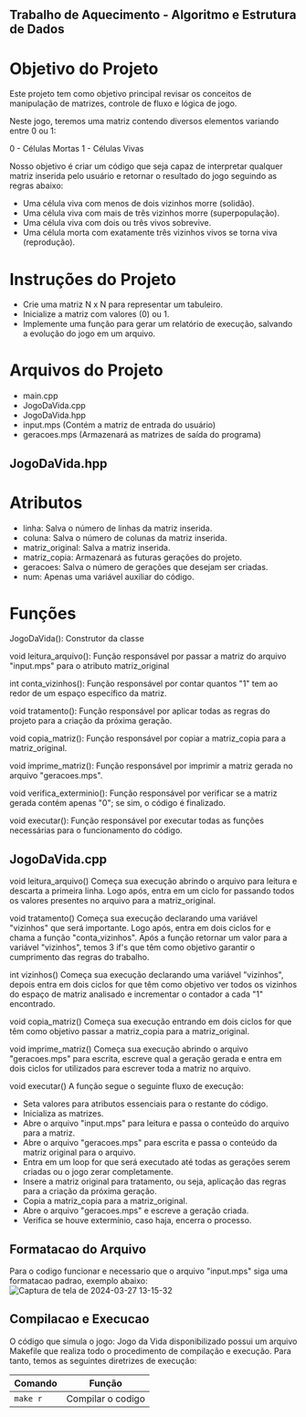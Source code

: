 ## Trabalho de Aquecimento - Algoritmo e Estrutura de Dados

# Objetivo do Projeto

Este projeto tem como objetivo principal revisar os conceitos de manipulação de matrizes, controle de fluxo e lógica de jogo.

Neste jogo, teremos uma matriz contendo diversos elementos variando entre 0 ou 1:

0 - Células Mortas
1 - Células Vivas

Nosso objetivo é criar um código que seja capaz de interpretar qualquer matriz inserida pelo usuário e retornar o resultado do jogo seguindo as regras abaixo:

* Uma célula viva com menos de dois vizinhos morre (solidão).
* Uma célula viva com mais de três vizinhos morre (superpopulação).
* Uma célula viva com dois ou três vivos sobrevive.
* Uma célula morta com exatamente três vizinhos vivos se torna viva (reprodução).

# Instruções do Projeto

* Crie uma matriz N x N para representar um tabuleiro.
* Inicialize a matriz com valores (0) ou 1.
* Implemente uma função para gerar um relatório de execução, salvando a evolução do jogo em um arquivo.
  
# Arquivos do Projeto

* main.cpp
* JogoDaVida.cpp
* JogoDaVida.hpp
* input.mps (Contém a matriz de entrada do usuário)
* geracoes.mps (Armazenará as matrizes de saída do programa)

## JogoDaVida.hpp

# Atributos

* linha: Salva o número de linhas da matriz inserida.
* coluna: Salva o número de colunas da matriz inserida.
* matriz_original: Salva a matriz inserida.
* matriz_copia: Armazenará as futuras gerações do projeto.
* geracoes: Salva o número de gerações que desejam ser criadas.
* num: Apenas uma variável auxiliar do código.

# Funções

JogoDaVida(): Construtor da classe

void leitura_arquivo(): Função responsável por passar a matriz do arquivo "input.mps" para o atributo matriz_original

int conta_vizinhos(): Função responsável por contar quantos "1" tem ao redor de um espaço específico da matriz.

void tratamento(): Função responsável por aplicar todas as regras do projeto para a criação da próxima geração.

void copia_matriz(): Função responsável por copiar a matriz_copia para a matriz_original.

void imprime_matriz(): Função responsável por imprimir a matriz gerada no arquivo "geracoes.mps".

void verifica_exterminio(): Função responsável por verificar se a matriz gerada contém apenas "0"; se sim, o código é finalizado.

void executar(): Função responsável por executar todas as funções necessárias para o funcionamento do código.

## JogoDaVida.cpp

void leitura_arquivo()
Começa sua execução abrindo o arquivo para leitura e descarta a primeira linha. Logo após, entra em um ciclo for passando todos os valores presentes no arquivo para a matriz_original.

void tratamento()
Começa sua execução declarando uma variável "vizinhos" que será importante. Logo após, entra em dois ciclos for e chama a função "conta_vizinhos". Após a função retornar um valor para a variável "vizinhos", temos 3 if's que têm como objetivo garantir o cumprimento das regras do trabalho.

int vizinhos()
Começa sua execução declarando uma variável "vizinhos", depois entra em dois ciclos for que têm como objetivo ver todos os vizinhos do espaço de matriz analisado e incrementar o contador a cada "1" encontrado.

void copia_matriz()
Começa sua execução entrando em dois ciclos for que têm como objetivo passar a matriz_copia para a matriz_original.

void imprime_matriz()
Começa sua execução abrindo o arquivo "geracoes.mps" para escrita, escreve qual a geração gerada e entra em dois ciclos for utilizados para escrever toda a matriz no arquivo.

void executar()
A função segue o seguinte fluxo de execução:

* Seta valores para atributos essenciais para o restante do código.
* Inicializa as matrizes.
* Abre o arquivo "input.mps" para leitura e passa o conteúdo do arquivo para a matriz.
* Abre o arquivo "geracoes.mps" para escrita e passa o conteúdo da matriz original para o arquivo.
* Entra em um loop for que será executado até todas as gerações serem criadas ou o jogo zerar completamente.
* Insere a matriz original para tratamento, ou seja, aplicação das regras para a criação da próxima geração.
* Copia a matriz_copia para a matriz_original.
* Abre o arquivo "geracoes.mps" e escreve a geração criada.
* Verifica se houve extermínio, caso haja, encerra o processo.
  
##                             Formatacao do Arquivo

Para o codigo funcionar e necessario que o arquivo "input.mps" siga uma formatacao padrao, exemplo abaixo:
![Captura de tela de 2024-03-27 13-15-32](https://github.com/LucasPorteladev/Trabalho-Aquecimento/assets/112915278/f078137b-cb98-4c32-a45c-31ff093c15c6)

##                            Compilacao e Execucao

O código que simula o jogo: Jogo da Vida disponibilizado possui um arquivo Makefile que realiza todo o procedimento de compilação e execução. Para tanto, temos as seguintes diretrizes de execução:

| Comando                |  Função                      |                     
| -----------------------| ---------------------------- |
|  `make r`              | Compilar o codigo            |
